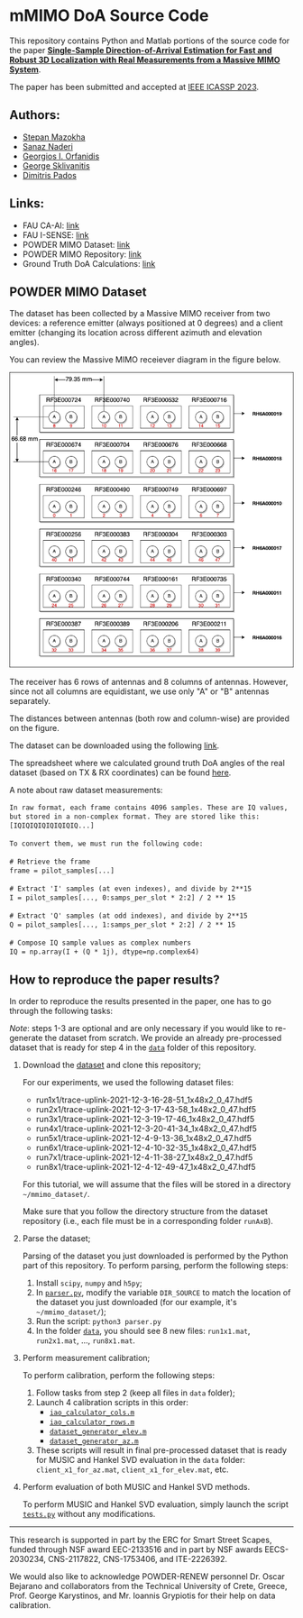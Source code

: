 # mMIMO DoA Source Code

This repository contains Python and Matlab portions of the source code for the paper [**Single-Sample Direction-of-Arrival Estimation for Fast and Robust 3D Localization with Real Measurements from a Massive MIMO System**](./assets/manuscript.pdf).

The paper has been submitted and accepted at [IEEE ICASSP 2023](https://2023.ieeeicassp.org/).

## Authors:
* [Stepan Mazokha](smazokha2016@fau.edu)
* [Sanaz Naderi](snaderi2021@fau.edu)
* [Georgios I. Orfanidis](gorfanidis2021@fau.edu)
* [George Sklivanitis](gsklivanitis@fau.edu)
* [Dimitris Pados](dpados@fau.edu)

## Links:

* FAU CA-AI: [link](https://www.fau.edu/engineering/research/c2a2/)
* FAU I-SENSE: [link](https://www.fau.edu/isense/)
* POWDER MIMO Dataset: [link](https://renew-wireless.org/dataset-aoa.html)
* POWDER MIMO Repository: [link](https://gitlab.flux.utah.edu/cnn-signal-discovery-senior-project/signal-collection)
* Ground Truth DoA Calculations: [link](https://docs.google.com/spreadsheets/d/1pu0bsN7wVaiehZxpgMJO2_AD-s3ZCJVnLLbtSgUTGf8/edit?usp=sharing)

## POWDER MIMO Dataset

The dataset has been collected by a Massive MIMO receiver from two devices: a reference emitter (always positioned at 0 degrees) and a client emitter (changing its location across different azimuth and elevation angles).

You can review the Massive MIMO receiever diagram in the figure below.

![Massive MIMO Antenna Grid Topology](./assets/antenna-grid.png)

The receiver has 6 rows of antennas and 8 columns of antennas. However, since not all columns are equidistant, we use only "A" or "B" antennas separately. 

The distances between antennas (both row and column-wise) are provided on the figure.

The dataset can be downloaded using the following [link](https://renew-wireless.org/dataset-aoa.html).

The spreadsheet where we calculated ground truth DoA angles of the real dataset (based on TX & RX coordinates) can be found [here](https://docs.google.com/spreadsheets/d/1pu0bsN7wVaiehZxpgMJO2_AD-s3ZCJVnLLbtSgUTGf8/edit?usp=sharing).

A note about raw dataset measurements:

    In raw format, each frame contains 4096 samples. These are IQ values, but stored in a non-complex format. They are stored like this: [IQIQIQIQIQIQIQIQ...]

    To convert them, we must run the following code:

    # Retrieve the frame
    frame = pilot_samples[...]

    # Extract 'I' samples (at even indexes), and divide by 2**15
    I = pilot_samples[..., 0:samps_per_slot * 2:2] / 2 ** 15

    # Extract 'Q' samples (at odd indexes), and divide by 2**15
    Q = pilot_samples[..., 1:samps_per_slot * 2:2] / 2 ** 15

    # Compose IQ sample values as complex numbers
    IQ = np.array(I + (Q * 1j), dtype=np.complex64)

## How to reproduce the paper results?

In order to reproduce the results presented in the paper, one has to go through the following tasks:

*Note*: steps 1-3 are optional and are only necessary if you would like to re-generate the dataset from scratch. We provide an already pre-processed dataset that is ready for step 4 in the [`data`](./data/) folder of this repository.

1. Download the [dataset](https://renew-wireless.org/dataset-aoa.html) and clone this repository;

    For our experiments, we used the following dataset files:

    * run1x1/trace-uplink-2021-12-3-16-28-51_1x48x2_0_47.hdf5
    * run2x1/trace-uplink-2021-12-3-17-43-58_1x48x2_0_47.hdf5
    * run3x1/trace-uplink-2021-12-3-19-17-46_1x48x2_0_47.hdf5
    * run4x1/trace-uplink-2021-12-3-20-41-34_1x48x2_0_47.hdf5
    * run5x1/trace-uplink-2021-12-4-9-13-36_1x48x2_0_47.hdf5
    * run6x1/trace-uplink-2021-12-4-10-32-35_1x48x2_0_47.hdf5
    * run7x1/trace-uplink-2021-12-4-11-38-27_1x48x2_0_47.hdf5
    * run8x1/trace-uplink-2021-12-4-12-49-47_1x48x2_0_47.hdf5
    
    For this tutorial, we will assume that the files will be stored in a directory `~/mmimo_dataset/`.

    Make sure that you follow the directory structure from the dataset repository (i.e., each file must be in a corresponding folder `runAxB`).

2. Parse the dataset;

    Parsing of the dataset you just downloaded is performed by the Python part of this repository. To perform parsing, perform the following steps:

    1. Install `scipy`, `numpy` and `h5py`;
    2. In [`parser.py`](./src/python/parser/parser.py), modify the variable `DIR_SOURCE` to match the location of the dataset you just downloaded (for our example, it's `~/mmimo_dataset/`);
    3. Run the script: `python3 parser.py`
    4. In the folder [`data`](./data/), you should see 8 new files: `run1x1.mat`, `run2x1.mat`, ..., `run8x1.mat`.

3. Perform measurement calibration;

    To perform calibration, perform the following steps:

    1. Follow tasks from step 2 (keep all files in `data` folder);
    2. Launch 4 calibration scripts in this order:
        * [`iao_calculator_cols.m`](./src/matlab/data_prep/iao_calculator_cols.m)
        * [`iao_calculator_rows.m`](./src/matlab/data_prep/iao_calculator_rows.m)
        * [`dataset_generator_elev.m`](./src/matlab/data_prep/dataset_generator_elev.m)
        * [`dataset_generator_az.m`](./src/matlab/data_prep/dataset_generator_az.m)
    3. These scripts will result in final pre-processed dataset that is ready for MUSIC and Hankel SVD evaluation in the `data` folder: `client_x1_for_az.mat`, `client_x1_for_elev.mat`, etc.

4. Perform evaluation of both MUSIC and Hankel SVD methods.

    To perform MUSIC and Hankel SVD evaluation, simply launch the script [`tests.py`](./src/matlab/evaluation/tests.m) without any modifications.

---

This research is supported in part by the ERC for Smart Street Scapes, funded through NSF award EEC-2133516 and in part by NSF awards EECS-2030234, CNS-2117822, CNS-1753406, and ITE-2226392. 

We would also like to acknowledge POWDER-RENEW personnel Dr. Oscar Bejarano and collaborators from the Technical University of Crete, Greece, Prof. George Karystinos, and Mr. Ioannis Grypiotis for their help on data calibration.

